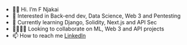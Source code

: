 - 👋🏿 Hi. I’m F Njakai
- 👀 Interested in Back-end dev, Data Science, Web 3 and Pentesting
- 🌱 Currently learning Django, Solidity, Next.js and API Sec
- 🫱🏿‍🫲🏻 Looking to collaborate on ML, Web 3 and API projects
- 📫 How to reach me [LinkedIn](https://www.linkedin.com/in/fnjakai)

<!---
brk-a/brk-a is a ✨ special ✨ repository because its `README.md` (this file) appears on your GitHub profile.
You can click the Preview link to take a look at your changes.
--->
